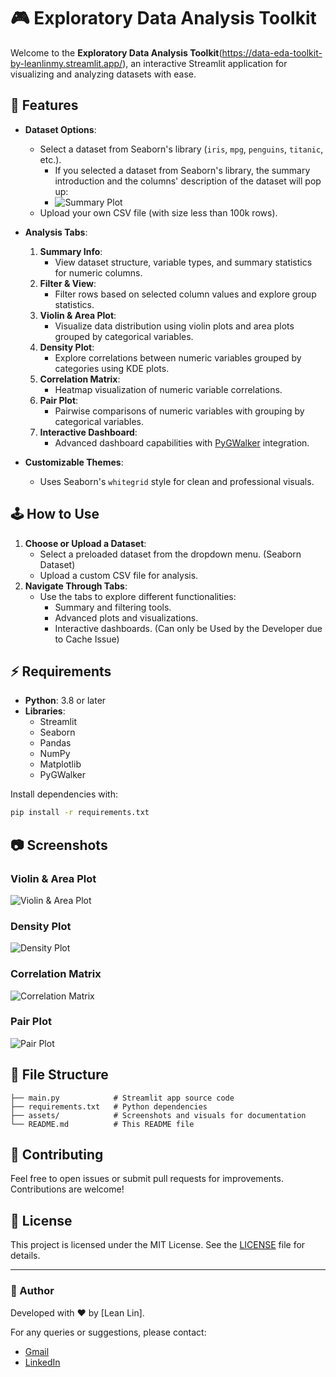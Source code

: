 
# 🎮 Exploratory Data Analysis Toolkit

Welcome to the **Exploratory Data Analysis Toolkit**(https://data-eda-toolkit-by-leanlinmy.streamlit.app/), an interactive Streamlit application for visualizing and analyzing datasets with ease.

## 📎 Features

- **Dataset Options**:
  - Select a dataset from Seaborn's library (`iris`, `mpg`, `penguins`, `titanic`, etc.).
    - If you selected a dataset from Seaborn's library, the summary introduction and the columns' description of the dataset will pop up:
    - ![Summary Plot](assets/summary_plot.png)
  - Upload your own CSV file (with size less than 100k rows).

- **Analysis Tabs**:
  1. **Summary Info**:
     - View dataset structure, variable types, and summary statistics for numeric columns.
  2. **Filter & View**:
     - Filter rows based on selected column values and explore group statistics.
  3. **Violin & Area Plot**:
     - Visualize data distribution using violin plots and area plots grouped by categorical variables.
  4. **Density Plot**:
     - Explore correlations between numeric variables grouped by categories using KDE plots.
  5. **Correlation Matrix**:
     - Heatmap visualization of numeric variable correlations.
  6. **Pair Plot**:
     - Pairwise comparisons of numeric variables with grouping by categorical variables.
  7. **Interactive Dashboard**:
     - Advanced dashboard capabilities with [PyGWalker](https://github.com/Kanaries/pygwalker) integration.

- **Customizable Themes**:
  - Uses Seaborn's `whitegrid` style for clean and professional visuals.

## 🕹️ How to Use

1. **Choose or Upload a Dataset**:
   - Select a preloaded dataset from the dropdown menu. (Seaborn Dataset)
   - Upload a custom CSV file for analysis.
2. **Navigate Through Tabs**:
   - Use the tabs to explore different functionalities:
     - Summary and filtering tools.
     - Advanced plots and visualizations.
     - Interactive dashboards. (Can only be Used by the Developer due to Cache Issue)

## ⚡ Requirements

- **Python**: 3.8 or later
- **Libraries**:
  - Streamlit
  - Seaborn
  - Pandas
  - NumPy
  - Matplotlib
  - PyGWalker

Install dependencies with:
```bash
pip install -r requirements.txt
```

## 📷 Screenshots

### Violin & Area Plot
![Violin & Area Plot](assets/violin_n_area_plot.png)

### Density Plot
![Density Plot](assets/density_plot.png)

### Correlation Matrix
![Correlation Matrix](assets/correlation_matrix.png)

### Pair Plot
![Pair Plot](assets/pair_plot.png)

## 📂 File Structure

```
├── main.py            # Streamlit app source code
├── requirements.txt   # Python dependencies
├── assets/            # Screenshots and visuals for documentation
└── README.md          # This README file
```

## 📃 Contributing

Feel free to open issues or submit pull requests for improvements. Contributions are welcome!

## 🧰 License

This project is licensed under the MIT License. See the [LICENSE](LICENSE) file for details.

---

### 👾 Author
Developed with ❤️ by [Lean Lin]. 

For any queries or suggestions, please contact:
- [Gmail](mailto:xphoenixx32@gmail.com)
- [LinkedIn](https://www.linkedin.com/in/leanlin/)

